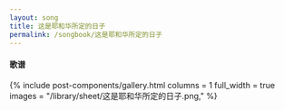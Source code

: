 ```yaml
---
layout: song
title: 这是耶和华所定的日子
permalink: /songbook/这是耶和华所定的日子
---
```


#### 歌谱

{% include post-components/gallery.html
    columns = 1
    full_width = true
    images = "/library/sheet/这是耶和华所定的日子.png,"
%}
